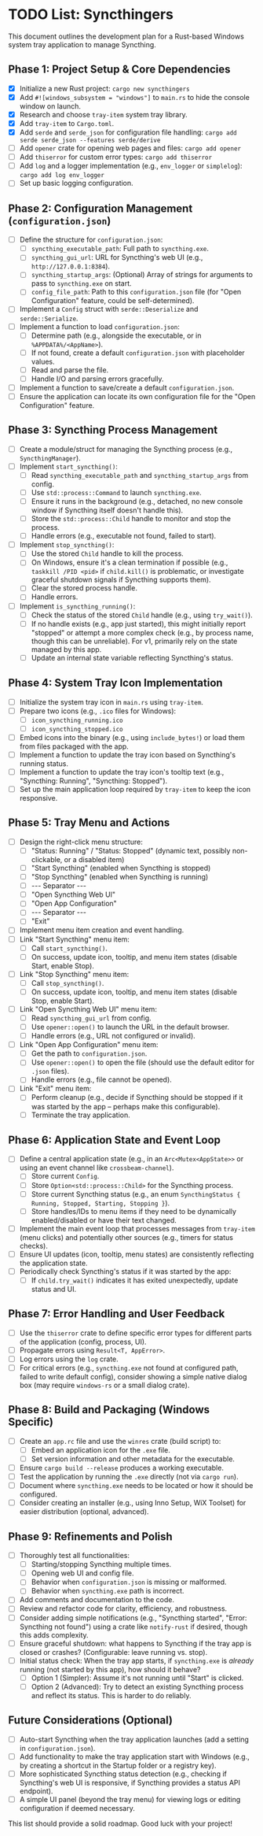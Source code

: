 # TODO List: Syncthingers

This document outlines the development plan for a Rust-based Windows system tray application to manage Syncthing.

## Phase 1: Project Setup & Core Dependencies

- [x] Initialize a new Rust project: `cargo new syncthingers`
- [x] Add `#![windows_subsystem = "windows"]` to `main.rs` to hide the console window on launch.
- [x] Research and choose `tray-item` system tray library.
- [x] Add `tray-item` to `Cargo.toml`.
- [x] Add `serde` and `serde_json` for configuration file handling: `cargo add serde serde_json --features serde/derive`
- [ ] Add `opener` crate for opening web pages and files: `cargo add opener`
- [ ] Add `thiserror` for custom error types: `cargo add thiserror`
- [ ] Add `log` and a logger implementation (e.g., `env_logger` or `simplelog`): `cargo add log env_logger`
- [ ] Set up basic logging configuration.

## Phase 2: Configuration Management (`configuration.json`)

- [ ] Define the structure for `configuration.json`:
    - [ ] `syncthing_executable_path`: Full path to `syncthing.exe`.
    - [ ] `syncthing_gui_url`: URL for Syncthing's web UI (e.g., `http://127.0.0.1:8384`).
    - [ ] `syncthing_startup_args`: (Optional) Array of strings for arguments to pass to `syncthing.exe` on start.
    - [ ] `config_file_path`: Path to this `configuration.json` file (for "Open Configuration" feature, could be self-determined).
- [ ] Implement a `Config` struct with `serde::Deserialize` and `serde::Serialize`.
- [ ] Implement a function to load `configuration.json`:
    - [ ] Determine path (e.g., alongside the executable, or in `%APPDATA%/<AppName>`).
    - [ ] If not found, create a default `configuration.json` with placeholder values.
    - [ ] Read and parse the file.
    - [ ] Handle I/O and parsing errors gracefully.
- [ ] Implement a function to save/create a default `configuration.json`.
- [ ] Ensure the application can locate its own configuration file for the "Open Configuration" feature.

## Phase 3: Syncthing Process Management

- [ ] Create a module/struct for managing the Syncthing process (e.g., `SyncthingManager`).
- [ ] Implement `start_syncthing()`:
    - [ ] Read `syncthing_executable_path` and `syncthing_startup_args` from config.
    - [ ] Use `std::process::Command` to launch `syncthing.exe`.
    - [ ] Ensure it runs in the background (e.g., detached, no new console window if Syncthing itself doesn't handle this).
    - [ ] Store the `std::process::Child` handle to monitor and stop the process.
    - [ ] Handle errors (e.g., executable not found, failed to start).
- [ ] Implement `stop_syncthing()`:
    - [ ] Use the stored `Child` handle to kill the process.
    - [ ] On Windows, ensure it's a clean termination if possible (e.g., `taskkill /PID <pid>` if `child.kill()` is problematic, or investigate graceful shutdown signals if Syncthing supports them).
    - [ ] Clear the stored process handle.
    - [ ] Handle errors.
- [ ] Implement `is_syncthing_running()`:
    - [ ] Check the status of the stored `Child` handle (e.g., using `try_wait()`).
    - [ ] If no handle exists (e.g., app just started), this might initially report "stopped" or attempt a more complex check (e.g., by process name, though this can be unreliable). For v1, primarily rely on the state managed by this app.
    - [ ] Update an internal state variable reflecting Syncthing's status.

## Phase 4: System Tray Icon Implementation

- [ ] Initialize the system tray icon in `main.rs` using `tray-item`.
- [ ] Prepare two icons (e.g., `.ico` files for Windows):
    - [ ] `icon_syncthing_running.ico`
    - [ ] `icon_syncthing_stopped.ico`
- [ ] Embed icons into the binary (e.g., using `include_bytes!`) or load them from files packaged with the app.
- [ ] Implement a function to update the tray icon based on Syncthing's running status.
- [ ] Implement a function to update the tray icon's tooltip text (e.g., "Syncthing: Running", "Syncthing: Stopped").
- [ ] Set up the main application loop required by `tray-item` to keep the icon responsive.

## Phase 5: Tray Menu and Actions

- [ ] Design the right-click menu structure:
    - [ ] "Status: Running" / "Status: Stopped" (dynamic text, possibly non-clickable, or a disabled item)
    - [ ] "Start Syncthing" (enabled when Syncthing is stopped)
    - [ ] "Stop Syncthing" (enabled when Syncthing is running)
    - [ ] --- Separator ---
    - [ ] "Open Syncthing Web UI"
    - [ ] "Open App Configuration"
    - [ ] --- Separator ---
    - [ ] "Exit"
- [ ] Implement menu item creation and event handling.
- [ ] Link "Start Syncthing" menu item:
    - [ ] Call `start_syncthing()`.
    - [ ] On success, update icon, tooltip, and menu item states (disable Start, enable Stop).
- [ ] Link "Stop Syncthing" menu item:
    - [ ] Call `stop_syncthing()`.
    - [ ] On success, update icon, tooltip, and menu item states (disable Stop, enable Start).
- [ ] Link "Open Syncthing Web UI" menu item:
    - [ ] Read `syncthing_gui_url` from config.
    - [ ] Use `opener::open()` to launch the URL in the default browser.
    - [ ] Handle errors (e.g., URL not configured or invalid).
- [ ] Link "Open App Configuration" menu item:
    - [ ] Get the path to `configuration.json`.
    - [ ] Use `opener::open()` to open the file (should use the default editor for `.json` files).
    - [ ] Handle errors (e.g., file cannot be opened).
- [ ] Link "Exit" menu item:
    - [ ] Perform cleanup (e.g., decide if Syncthing should be stopped if it was started by the app – perhaps make this configurable).
    - [ ] Terminate the tray application.

## Phase 6: Application State and Event Loop

- [ ] Define a central application state (e.g., in an `Arc<Mutex<AppState>>` or using an event channel like `crossbeam-channel`).
    - [ ] Store current `Config`.
    - [ ] Store `Option<std::process::Child>` for the Syncthing process.
    - [ ] Store current Syncthing status (e.g., an enum `SyncthingStatus { Running, Stopped, Starting, Stopping }`).
    - [ ] Store handles/IDs to menu items if they need to be dynamically enabled/disabled or have their text changed.
- [ ] Implement the main event loop that processes messages from `tray-item` (menu clicks) and potentially other sources (e.g., timers for status checks).
- [ ] Ensure UI updates (icon, tooltip, menu states) are consistently reflecting the application state.
- [ ] Periodically check Syncthing's status if it was started by the app:
    - [ ] If `child.try_wait()` indicates it has exited unexpectedly, update status and UI.

## Phase 7: Error Handling and User Feedback

- [ ] Use the `thiserror` crate to define specific error types for different parts of the application (config, process, UI).
- [ ] Propagate errors using `Result<T, AppError>`.
- [ ] Log errors using the `log` crate.
- [ ] For critical errors (e.g., `syncthing.exe` not found at configured path, failed to write default config), consider showing a simple native dialog box (may require `windows-rs` or a small dialog crate).

## Phase 8: Build and Packaging (Windows Specific)

- [ ] Create an `app.rc` file and use the `winres` crate (build script) to:
    - [ ] Embed an application icon for the `.exe` file.
    - [ ] Set version information and other metadata for the executable.
- [ ] Ensure `cargo build --release` produces a working executable.
- [ ] Test the application by running the `.exe` directly (not via `cargo run`).
- [ ] Document where `syncthing.exe` needs to be located or how it should be configured.
- [ ] Consider creating an installer (e.g., using Inno Setup, WiX Toolset) for easier distribution (optional, advanced).

## Phase 9: Refinements and Polish

- [ ] Thoroughly test all functionalities:
    - [ ] Starting/stopping Syncthing multiple times.
    - [ ] Opening web UI and config file.
    - [ ] Behavior when `configuration.json` is missing or malformed.
    - [ ] Behavior when `syncthing.exe` path is incorrect.
- [ ] Add comments and documentation to the code.
- [ ] Review and refactor code for clarity, efficiency, and robustness.
- [ ] Consider adding simple notifications (e.g., "Syncthing started", "Error: Syncthing not found") using a crate like `notify-rust` if desired, though this adds complexity.
- [ ] Ensure graceful shutdown: what happens to Syncthing if the tray app is closed or crashes? (Configurable: leave running vs. stop).
- [ ] Initial status check: When the tray app starts, if `syncthing.exe` is *already* running (not started by this app), how should it behave?
    - [ ] Option 1 (Simpler): Assume it's not running until "Start" is clicked.
    - [ ] Option 2 (Advanced): Try to detect an existing Syncthing process and reflect its status. This is harder to do reliably.

## Future Considerations (Optional)

- [ ] Auto-start Syncthing when the tray application launches (add a setting in `configuration.json`).
- [ ] Add functionality to make the tray application start with Windows (e.g., by creating a shortcut in the Startup folder or a registry key).
- [ ] More sophisticated Syncthing status detection (e.g., checking if Syncthing's web UI is responsive, if Syncthing provides a status API endpoint).
- [ ] A simple UI panel (beyond the tray menu) for viewing logs or editing configuration if deemed necessary.

This list should provide a solid roadmap. Good luck with your project!